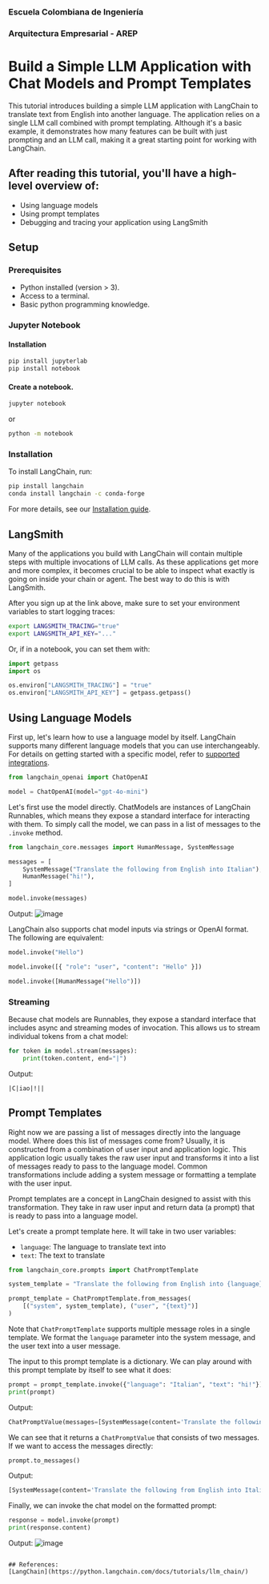 
### Escuela Colombiana de Ingeniería

### Arquitectura Empresarial - AREP

# Build a Simple LLM Application with Chat Models and Prompt Templates

This tutorial introduces building a simple LLM application with LangChain to translate text from English into another language. The application relies on a single LLM call combined with prompt templating. Although it's a basic example, it demonstrates how many features can be built with just prompting and an LLM call, making it a great starting point for working with LangChain.

## After reading this tutorial, you'll have a high-level overview of:

- Using language models
- Using prompt templates
- Debugging and tracing your application using LangSmith


## Setup
### Prerequisites 
- Python installed (version > 3).
- Access to a terminal.
- Basic python programming knowledge. 

### Jupyter Notebook

#### Installation

```bash
pip install jupyterlab
pip install notebook
```

#### Create a notebook.
```bash
jupyter notebook
```
or
```bash
python -m notebook
```

### Installation

To install LangChain, run:

```bash
pip install langchain
conda install langchain -c conda-forge
```

For more details, see our [Installation guide](#).

## LangSmith

Many of the applications you build with LangChain will contain multiple steps with multiple invocations of LLM calls. As these applications get more and more complex, it becomes crucial to be able to inspect what exactly is going on inside your chain or agent. The best way to do this is with LangSmith.

After you sign up at the link above, make sure to set your environment variables to start logging traces:

```bash
export LANGSMITH_TRACING="true"
export LANGSMITH_API_KEY="..."
```

Or, if in a notebook, you can set them with:

```python
import getpass
import os

os.environ["LANGSMITH_TRACING"] = "true"
os.environ["LANGSMITH_API_KEY"] = getpass.getpass()
```

## Using Language Models

First up, let's learn how to use a language model by itself. LangChain supports many different language models that you can use interchangeably. For details on getting started with a specific model, refer to [supported integrations](#).

```python
from langchain_openai import ChatOpenAI

model = ChatOpenAI(model="gpt-4o-mini")
```

Let's first use the model directly. ChatModels are instances of LangChain Runnables, which means they expose a standard interface for interacting with them. To simply call the model, we can pass in a list of messages to the `.invoke` method.

```python
from langchain_core.messages import HumanMessage, SystemMessage

messages = [
    SystemMessage("Translate the following from English into Italian"),
    HumanMessage("hi!"),
]

model.invoke(messages)
```

Output:
![image](https://github.com/user-attachments/assets/83642d1f-e00d-498a-bd1c-bb76e1ba1cf9)


LangChain also supports chat model inputs via strings or OpenAI format. The following are equivalent:

```python
model.invoke("Hello")

model.invoke([{ "role": "user", "content": "Hello" }])

model.invoke([HumanMessage("Hello")])
```

### Streaming

Because chat models are Runnables, they expose a standard interface that includes async and streaming modes of invocation. This allows us to stream individual tokens from a chat model:

```python
for token in model.stream(messages):
    print(token.content, end="|")
```

Output:
```plaintext
|C|iao|!||
```

## Prompt Templates

Right now we are passing a list of messages directly into the language model. Where does this list of messages come from? Usually, it is constructed from a combination of user input and application logic. This application logic usually takes the raw user input and transforms it into a list of messages ready to pass to the language model. Common transformations include adding a system message or formatting a template with the user input.

Prompt templates are a concept in LangChain designed to assist with this transformation. They take in raw user input and return data (a prompt) that is ready to pass into a language model.

Let's create a prompt template here. It will take in two user variables:

- `language`: The language to translate text into
- `text`: The text to translate

```python
from langchain_core.prompts import ChatPromptTemplate

system_template = "Translate the following from English into {language}"

prompt_template = ChatPromptTemplate.from_messages(
    [("system", system_template), ("user", "{text}")]
)
```

Note that `ChatPromptTemplate` supports multiple message roles in a single template. We format the `language` parameter into the system message, and the user text into a user message.

The input to this prompt template is a dictionary. We can play around with this prompt template by itself to see what it does:

```python
prompt = prompt_template.invoke({"language": "Italian", "text": "hi!"})
print(prompt)
```

Output:
```python
ChatPromptValue(messages=[SystemMessage(content='Translate the following from English into Italian'), HumanMessage(content='hi!')])
```

We can see that it returns a `ChatPromptValue` that consists of two messages. If we want to access the messages directly:

```python
prompt.to_messages()
```

Output:
```python
[SystemMessage(content='Translate the following from English into Italian'), HumanMessage(content='hi!')]
```

Finally, we can invoke the chat model on the formatted prompt:

```python
response = model.invoke(prompt)
print(response.content)
```

Output:
![image](https://github.com/user-attachments/assets/b3f8a9af-02f4-425e-ad47-9d3e375e117a)

```

## References:
[LangChain](https://python.langchain.com/docs/tutorials/llm_chain/)
